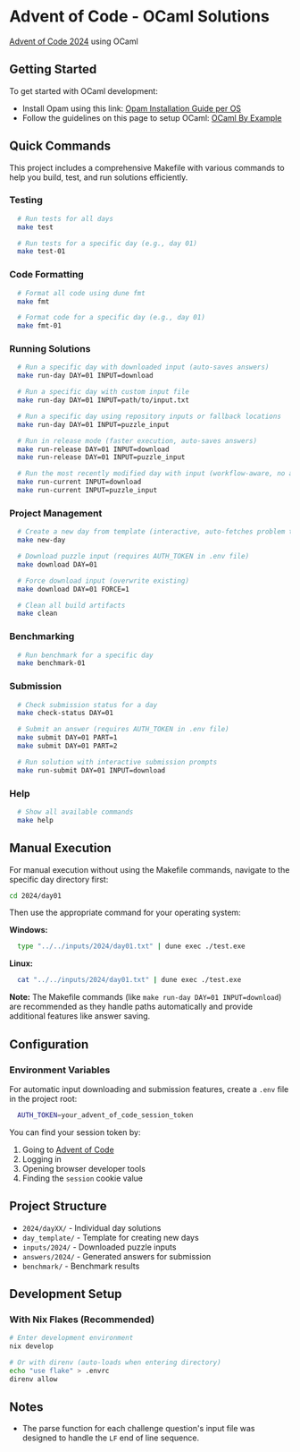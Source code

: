 # Advent of Code - OCaml Solutions

[Advent of Code 2024](https://adventofcode.com/2024) using OCaml

## Getting Started

To get started with OCaml development:

- Install Opam using this link: [Opam Installation Guide per OS](https://opam.ocaml.org/doc/Install.html)
- Follow the guidelines on this page to setup OCaml: [OCaml By Example](https://o1-labs.github.io/ocamlbyexample/basics-opam.html)

## Quick Commands

This project includes a comprehensive Makefile with various commands to help you build, test, and run solutions efficiently.

### Testing

```bash
  # Run tests for all days
  make test

  # Run tests for a specific day (e.g., day 01)
  make test-01
```

### Code Formatting

```bash
  # Format all code using dune fmt
  make fmt

  # Format code for a specific day (e.g., day 01)
  make fmt-01
```

### Running Solutions

```bash
  # Run a specific day with downloaded input (auto-saves answers)
  make run-day DAY=01 INPUT=download

  # Run a specific day with custom input file
  make run-day DAY=01 INPUT=path/to/input.txt

  # Run a specific day using repository inputs or fallback locations
  make run-day DAY=01 INPUT=puzzle_input

  # Run in release mode (faster execution, auto-saves answers)
  make run-release DAY=01 INPUT=download
  make run-release DAY=01 INPUT=puzzle_input

  # Run the most recently modified day with input (workflow-aware, no answer saving)"
  make run-current INPUT=download
  make run-current INPUT=puzzle_input
```

### Project Management

```bash
  # Create a new day from template (interactive, auto-fetches problem title)
  make new-day

  # Download puzzle input (requires AUTH_TOKEN in .env file)
  make download DAY=01

  # Force download input (overwrite existing)
  make download DAY=01 FORCE=1

  # Clean all build artifacts
  make clean
```

### Benchmarking

```bash
  # Run benchmark for a specific day
  make benchmark-01
```

### Submission

```bash
  # Check submission status for a day
  make check-status DAY=01

  # Submit an answer (requires AUTH_TOKEN in .env file)
  make submit DAY=01 PART=1
  make submit DAY=01 PART=2

  # Run solution with interactive submission prompts
  make run-submit DAY=01 INPUT=download
```

### Help

```bash
  # Show all available commands
  make help
```

## Manual Execution

For manual execution without using the Makefile commands, navigate to the specific day directory first:

```bash
cd 2024/day01
```

Then use the appropriate command for your operating system:

**Windows:**
```bash
  type "../../inputs/2024/day01.txt" | dune exec ./test.exe
```

**Linux:**
```bash
  cat "../../inputs/2024/day01.txt" | dune exec ./test.exe
```

**Note:** The Makefile commands (like `make run-day DAY=01 INPUT=download`) are recommended as they handle paths automatically and provide additional features like answer saving.


## Configuration

### Environment Variables

For automatic input downloading and submission features, create a `.env` file in the project root:

```bash
  AUTH_TOKEN=your_advent_of_code_session_token
```

You can find your session token by:
1. Going to [Advent of Code](https://adventofcode.com/)
2. Logging in
3. Opening browser developer tools
4. Finding the `session` cookie value

## Project Structure

- `2024/dayXX/` - Individual day solutions
- `day_template/` - Template for creating new days
- `inputs/2024/` - Downloaded puzzle inputs
- `answers/2024/` - Generated answers for submission
- `benchmark/` - Benchmark results


## Development Setup

### With Nix Flakes (Recommended)
```bash
# Enter development environment
nix develop

# Or with direnv (auto-loads when entering directory)
echo "use flake" > .envrc
direnv allow
```

## Notes

- The parse function for each challenge question's input file was designed to handle the `LF` end of line sequence.
